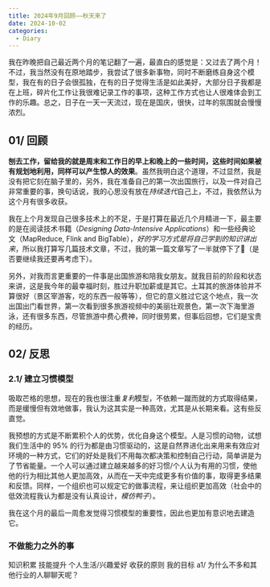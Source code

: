 ```yaml
---
title: 2024年9月回顾——秋天来了
date: 2024-10-02
categories:
  - Diary
---
```

我在昨晚把自己最近两个月的笔记翻了一遍，最直白的感觉是：又过去了两个月！不过，我当然没有在原地踏步，我尝试了很多新事物，同时不断磨练自身这个模型，我在有的日子会很孤独，在有的日子觉得生活是如此美好，大部分日子我都是在上班，碎片化工作让我很难记录工作的事项，这种工作方式也让人很难体会到工作的乐趣。总之，日子在一天一天流过，现在是国庆，很快，过年的氛围就会慢慢浓烈。

##  01/ 回顾

**刨去工作，留给我的就是周末和工作日的早上和晚上的一些时间，这些时间如果被有规划地利用，同样可以产生惊人的效果**。虽然我明白这个道理，不过显然，我是没有把它刻在脑子里的，另外，我在准备自己的第一次出国旅行，以及一件对自己非常重要的事，换句话说，我的心思没有放在*持续迭代*自己上，不过，我依然认为这个月有很多收获。

我在上个月发现自己很多技术上的不足，于是打算在最近几个月精进一下，最主要的是在阅读技术书籍（*Designing Data-Intensive Applications*）和一些经典论文（MapReduce, Flink and BigTable），*好的学习方式是将自己学到的知识讲出来*，所以我打算写几篇技术文章，不过，我的第一篇文章写了一半就停下了🥲（是否要继续我还要再考虑下）。

另外，对我而言更重要的一件事是出国旅游和陪我女朋友。就我目前的阶段和状态来讲，这是我今年的最幸福时刻，胜过升职加薪或是其它。土耳其的旅游体验并不算很好（景区宰游客，吃的东西一般等等），但它的意义胜过它这个地点，我一次出国出门看世界，第一次看到很多旅游视频中的美丽壮观景色，第一次下海里游泳，还有很多东西，尽管旅游中费心费神，同时很劳累，但事后回想，它们是宝贵的经历。

## 02/ 反思

### 2.1/ 建立习惯模型

吸取芒格的思想，现在的我也很注重*复利*模型，不依赖一蹴而就的方式取得结果，而是缓慢但有效地做事，我认为这其实是一种高效，尤其是从长期来看。这有些反直觉。

我预想的方式是不断累积个人的优势，优化自身这个模型。人是习惯的动物，试想我们生活中的 95% 的行为都是由习惯驱动的，这是自然界进化出来用来有效应对环境的一种方式，它们的好处是我们不用每次都决策和控制自己行动，简单讲是为了节省能量。一个人可以通过建立越来越多的好习惯/个人认为有用的习惯，使他他的行为相比其他人更加高效，从而在一天中完成更多有价值的事，取得更多结果和反馈。同样，一个组织也可以规定它的做事流程，来让组织更加高效（社会中的低效流程我认为都是没有认真设计，*模仿鸭子*）。

我在这个月的最后一周愈发觉得习惯模型的重要性，因此也更加有意识地去建造它。



### 不做能力之外的事



知识积累
技能提升
个人生活/兴趣爱好
收获的原则
我的目标
a1/ 为什么不多和其他行业的人聊聊天呢？